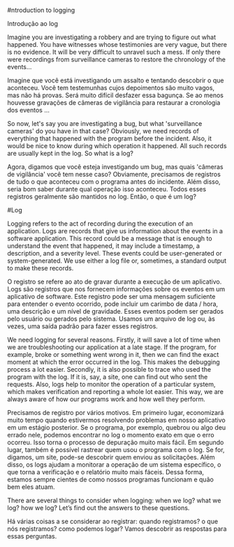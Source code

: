 #ntroduction to logging

Introdução ao log

Imagine you are investigating a robbery and are trying to figure out what happened. You have witnesses whose testimonies are very vague, but there is no evidence. It will be very difficult to unravel such a mess. If only there were recordings from surveillance cameras to restore the chronology of the events...

Imagine que você está investigando um assalto e tentando descobrir o que aconteceu. Você tem testemunhas cujos depoimentos são muito vagos, mas não há provas. Será muito difícil desfazer essa bagunça. Se ao menos houvesse gravações de câmeras de vigilância para restaurar a cronologia dos eventos ...

So now, let's say you are investigating a bug, but what 'surveillance cameras' do you have in that case? Obviously, we need records of everything that happened with the program before the incident. Also, it would be nice to know during which operation it happened. All such records are usually kept in the log. So what is a log?

Agora, digamos que você esteja investigando um bug, mas quais 'câmeras de vigilância' você tem nesse caso? Obviamente, precisamos de registros de tudo o que aconteceu com o programa antes do incidente. Além disso, seria bom saber durante qual operação isso aconteceu. Todos esses registros geralmente são mantidos no log. Então, o que é um log?

#Log

Logging refers to the act of recording during the execution of an application. Logs are records that give us information about the events in a software application. This record could be a message that is enough to understand the event that happened, it may include a timestamp, a description, and a severity level. These events could be user-generated or system-generated. We use either a log file or, sometimes, a standard output to make these records.

O registro se refere ao ato de gravar durante a execução de um aplicativo. Logs são registros que nos fornecem informações sobre os eventos em um aplicativo de software. Este registro pode ser uma mensagem suficiente para entender o evento ocorrido, pode incluir um carimbo de data / hora, uma descrição e um nível de gravidade. Esses eventos podem ser gerados pelo usuário ou gerados pelo sistema. Usamos um arquivo de log ou, às vezes, uma saída padrão para fazer esses registros.

We need logging for several reasons. Firstly, it will save a lot of time when we are troubleshooting our application at a late stage. If the program, for example, broke or something went wrong in it, then we can find the exact moment at which the error occurred in the log. This makes the debugging process a lot easier. Secondly, it is also possible to trace who used the program with the log. If it is, say, a site, one can find out who sent the requests. Also, logs help to monitor the operation of a particular system, which makes verification and reporting a whole lot easier. This way, we are always aware of how our programs work and how well they perform.

Precisamos de registro por vários motivos. Em primeiro lugar, economizará muito tempo quando estivermos resolvendo problemas em nosso aplicativo em um estágio posterior. Se o programa, por exemplo, quebrou ou algo deu errado nele, podemos encontrar no log o momento exato em que o erro ocorreu. Isso torna o processo de depuração muito mais fácil. Em segundo lugar, também é possível rastrear quem usou o programa com o log. Se for, digamos, um site, pode-se descobrir quem enviou as solicitações. Além disso, os logs ajudam a monitorar a operação de um sistema específico, o que torna a verificação e o relatório muito mais fáceis. Dessa forma, estamos sempre cientes de como nossos programas funcionam e quão bem eles atuam.

There are several things to consider when logging: when we log? what we log? how we log? Let’s find out the answers to these questions.

Há várias coisas a se considerar ao registrar: quando registramos? o que nós registramos? como podemos logar? Vamos descobrir as respostas para essas perguntas.